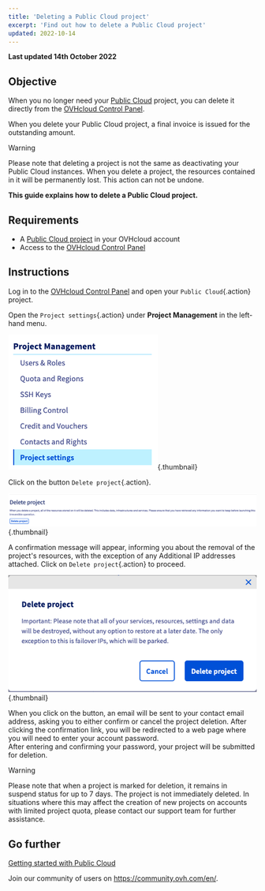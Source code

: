 ```yaml
---
title: 'Deleting a Public Cloud project'
excerpt: 'Find out how to delete a Public Cloud project'
updated: 2022-10-14
---
```


**Last updated 14th October 2022**

## Objective

When you no longer need your [Public Cloud](https://www.ovhcloud.com/en-sg/public-cloud/) project, you can delete it directly from the [OVHcloud Control Panel](https://ca.ovh.com/auth/?action=gotomanager&from=https://www.ovh.com/sg/&ovhSubsidiary=sg).

When you delete your Public Cloud project, a final invoice is issued for the outstanding amount.

> [!warning]
>
Please note that deleting a project is not the same as deactivating your Public Cloud instances. When you delete a project, the resources contained in it will be permanently lost. This action can not be undone.
>

**This guide explains how to delete a Public Cloud project.**

## Requirements

- A [Public Cloud project](https://www.ovhcloud.com/en-sg/public-cloud/) in your OVHcloud account
- Access to the [OVHcloud Control Panel](https://ca.ovh.com/auth/?action=gotomanager&from=https://www.ovh.com/sg/&ovhSubsidiary=sg)

## Instructions

Log in to the [OVHcloud Control Panel](https://ca.ovh.com/auth/?action=gotomanager&from=https://www.ovh.com/sg/&ovhSubsidiary=sg) and open your `Public Cloud`{.action} project.

Open the `Project settings`{.action} under **Project Management** in the left-hand menu.

![menu](images/deleteproject.png){.thumbnail}

Click on the button `Delete project`{.action}.

![delete project](images/deleteproject1.png){.thumbnail}

A confirmation message will appear, informing you about the removal of the project's resources, with the exception of any Additional IP addresses attached. Click on `Delete project`{.action} to proceed. 

![delete project](images/deleteproject2.png){.thumbnail}

When you click on the button, an email will be sent to your contact email address, asking you to either confirm or cancel the project deletion. After clicking the confirmation link, you will be redirected to a web page where you will need to enter your account password.<br>After entering and confirming your password, your project will be submitted for deletion.

> [!warning]
> Please note that when a project is marked for deletion, it remains in suspend status for up to 7 days. The project is not immediately deleted. In situations where this may affect the creation of new projects on accounts with limited project quota, please contact our support team for further assistance.
>

## Go further

[Getting started with Public Cloud](/pages/public_cloud/compute/public-cloud-first-steps)

Join our community of users on <https://community.ovh.com/en/>.